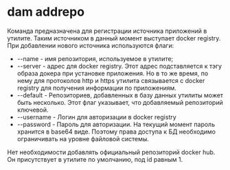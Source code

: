 # dam addrepo

Команда предназначена для регистрации источника приложений в утилите. 
Таким источником в данный момент выступает docker registry.
При добавлении нового источника используются флаги:
* --name - имя репозитория, используемое в утилите; 
* --server - адрес для docker registry.
Этот адрес подставляется к тэгу образа докера при установке приложения. 
Но в то же время, по нему для протоколов http и https утилита связывается с docker registry для получения информации по приложениям.
* --default - Репозиториев, добавленных в базу данных утилиты может быть несколько.
Этот флаг указывает, что добавляемый репозиторий ключевой.
* --username - Логин для авторизации в docker registry
* --password - Пароль для авторизации. На текущий момент пароль хранится в base64 виде.
Поэтому права доступа к БД необходимо ограничивать на уровне файловой системы.

Нет необходимости добавлять официальный репозиторий docker hub.
Он присутствует в утилите по умолчанию, под id равным 1.